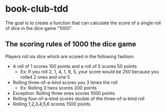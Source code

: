 # book-club-tdd

The goal is to create a function that can calculate the score of a single roll of dice in the dice game "1000".

## The scoring rules of 1000 the dice game

Players roll six dice which are scored in the following fashion:

- A roll of 1 scores 100 points and a roll of 5 scores 50 points
  - Ex: If you roll  2, 1, 4, 1, 6, 5, your score would be 250 because you rolled 2 ones and one 5
- Rolling three-of-a-kind scores you 3 times the roll
  - Ex: Rolling 3 twos scores 200 points
- Exception: Rolling three ones scores 1000 points
- Rolling four-of-a-kind scores double of the three-of-a-kind roll
- Rolling 1,2,3,4,5,6 scores 1500 points
